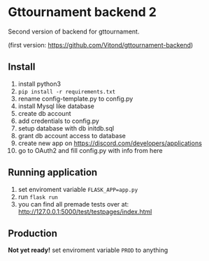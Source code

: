 # Gttournament backend 2
Second version of backend for gttournament.

(first version: https://github.com/Vitond/gttournament-backend)

## Install
1. install python3
2. `pip install -r requirements.txt`
3. rename config-template.py to config.py
4. install Mysql like database
5. create db account
6. add credentials to config.py
7. setup database with db initdb.sql
8. grant db account access to database
9. create new app on https://discord.com/developers/applications
10. go to OAuth2 and fill config.py with info from here

## Running application
1. set enviroment variable `FLASK_APP=app.py`
2. run `flask run`
3. you can find all premade tests over at: http://127.0.0.1:5000/test/testpages/index.html

## Production
**Not yet ready!**
set enviroment variable `PROD` to anything
